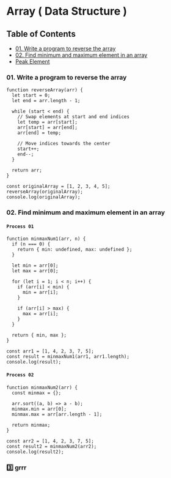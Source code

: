 # Array ( Data Structure )

## Table of Contents

- [01. Write a program to reverse the array](#01-write-a-program-to-reverse-the-array)
- [02. Find minimum and maximum element in an array](#02-find-minimum-and-maximum-element-in-an-array)
- [Peak Element](#3️⃣-peak-element)

### 01. Write a program to reverse the array

```
function reverseArray(arr) {
  let start = 0;
  let end = arr.length - 1;

  while (start < end) {
    // Swap elements at start and end indices
    let temp = arr[start];
    arr[start] = arr[end];
    arr[end] = temp;

    // Move indices towards the center
    start++;
    end--;
  }

  return arr;
}

const originalArray = [1, 2, 3, 4, 5];
reverseArray(originalArray);
console.log(originalArray);
```

### 02. Find minimum and maximum element in an array

#### `Process 01`

```
function minmaxNum1(arr, n) {
  if (n === 0) {
    return { min: undefined, max: undefined };
  }

  let min = arr[0];
  let max = arr[0];

  for (let i = 1; i < n; i++) {
    if (arr[i] < min) {
      min = arr[i];
    }

    if (arr[i] > max) {
      max = arr[i];
    }
  }

  return { min, max };
}

const arr1 = [1, 4, 2, 3, 7, 5];
const result = minmaxNum1(arr1, arr1.length);
console.log(result);
```

#### `Process 02`

```
function minmaxNum2(arr) {
  const minmax = {};

  arr.sort((a, b) => a - b);
  minmax.min = arr[0];
  minmax.max = arr[arr.length - 1];

  return minmax;
}

const arr2 = [1, 4, 2, 3, 7, 5];
const result2 = minmaxNum2(arr2);
console.log(result2);
```

### 3️⃣ grrr

```

```

